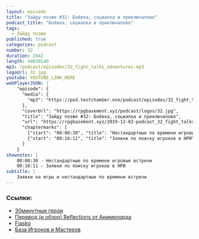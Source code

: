 ```yaml
---
layout: episode
title: "Зайду позже #32: Боёвка, социалка и приключалово"
podcast_title: "Боёвка, социалка и приключалово"
tags:
  - Зайду позже
published: true
categories: podcast
number: 32
duration: 2442
length: 44039140
mp3: /podcast/episodes/32_fight_talks_adventures.mp3
logoUrl: 32.jpg
youtube: YOUTUBE_LINK_HERE
webPlayerJSON: |
    "episode": {
      "media": {
        "mp3": "https://pod.testchamber.one/podcast/episodes/32_fight_talks_adventures.mp3"
      },
      "coverUrl": "https://rpgbasement.xyz/podcast/logos/32.jpg",
      "title": "Зайду позже #32: Боёвка, социалка и приключалово",
      "url": "https://rpgbasement.xyz/2019-12-02-podcast_32_fight_talks_adventures/",
      "chaptermarks": [
        {"start": "00:00:30", "title": "Нестандартные по времени игровые встречи"},
        {"start": "00:16:11", "title": "Заявки по поиску игроков в НРИ"}
      ]
    }
shownotes: |
    00:00:30 - Нестандартные по времени игровые встречи  
    00:16:11 - Заявки по поиску игроков в НРИ  
subtitle: |
    Заявки на игры и нестандартные по времени встречи
---
```


### Ссылки:  
- [30минутные герои](https://vk.com/@-185003235-30-minutnye-geroi)
- [Перевод (и обзор) Reflections от Анимелорда](https://imaginaria.ru/p/reflections.html)
- [Fiasko](https://studio101.ru/othergames/fiasco/ST0401)
- [База Игроков и Мастеров](https://vk.com/vbazetrpg)
